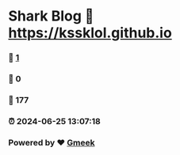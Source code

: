 # Shark Blog :link: https://kssklol.github.io 
### :page_facing_up: [1](https://kssklol.github.io/tag.html) 
### :speech_balloon: 0 
### :hibiscus: 177 
### :alarm_clock: 2024-06-25 13:07:18 
### Powered by :heart: [Gmeek](https://github.com/Meekdai/Gmeek)
